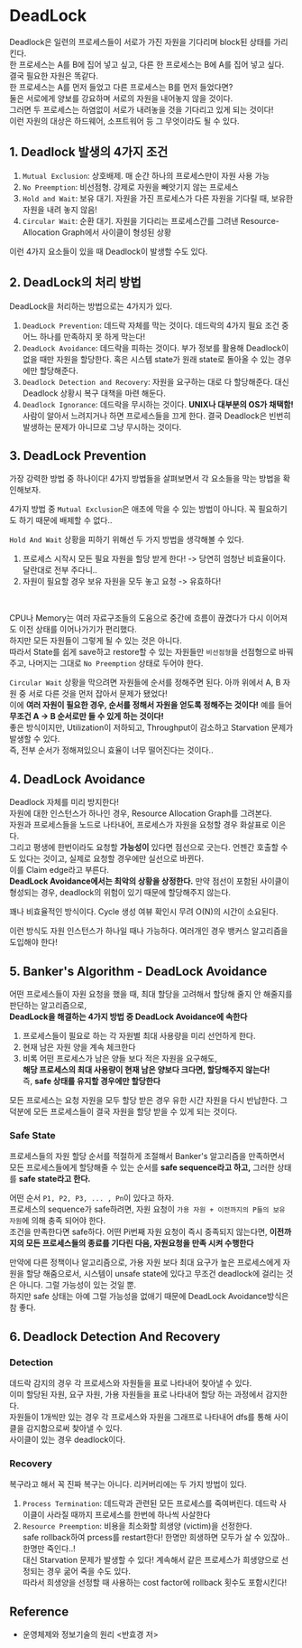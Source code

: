 # DeadLock
Deadlock은 일련의 프로세스들이 서로가 가진 자원을 기다리며 block된 상태를 가리킨다. <br>
한 프로세스는 A를 B에 집어 넣고 싶고, 다른 한 프로세스는 B에 A를 집어 넣고 싶다. 결국 필요한 자원은 똑같다. <br>
한 프로세스는 A를 먼저 들었고 다른 프로세스는 B를 먼저 들었다면? <br>
둘은 서로에게 양보를 강요하며 서로의 자원을 내어놓지 않을 것이다. <Br>
그러면 두 프로세스는 하염없이 서로가 내려놓을 것을 기다리고 있게 되는 것이다! <br>
이런 자원의 대상은 하드웨어, 소프트워어 등 그 무엇이라도 될 수 있다.

## 1. Deadlock 발생의 4가지 조건
1. `Mutual Exclusion`: 상호배제. 매 순간 하나의 프로세스만이 자원 사용 가능
2. `No Preemption`: 비선점형. 강제로 자원을 빼앗기지 않는 프로세스
3. `Hold and Wait`: 보유 대기. 자원을 가진 프로세스가 다른 자원을 기다릴 때, 보유한 자원을 내려 놓지 않음!
4. `Circular Wait`: 순환 대기. 자원을 기다리는 프로세스간를 그려낸 Resource-Allocation Graph에서 사이클이 형성된 상황


이런 4가지 요소들이 있을 때 Deadlock이 발생할 수도 있다.

## 2. DeadLock의 처리 방법
DeadLock을 처리하는 방법으로는 4가지가 있다.
1. `DeadLock Prevention`: 데드락 자체를 막는 것이다. 데드락의 4가지 필요 조건 중 어느 하나를 만족하지 못 하게 막는다!
2. `DeadLock Avoidance`: 데드락을 피하는 것이다. 부가 정보를 활용해 Deadlock이 없을 때만 자원을 할당한다. 혹은 시스템 state가 원래 state로 돌아올 수 있는 경우에만 할당해준다. 
3. `Deadlock Detection and Recovery`: 자원을 요구하는 대로 다 할당해준다. 대신 Deadlock 상황시 복구 대책을 마련 해둔다.
4. `Deadlock Ignorance`: 데드락을 무시하는 것이다. **UNIX나 대부분의 OS가 채택함!** 사람이 알아서 느려지거나 하면 프로세스들을 끄게 한다. 결국 Deadlock은 빈번히 발생하는 문제가 아니므로 그냥 무시하는 것이다.

## 3. DeadLock Prevention
가장 강력한 방법 중 하나이다! 4가지 방법들을 살펴보면서 각 요소들을 막는 방법을 확인해보자. <br>

4가지 방법 중 `Mutual Exclusion`은 애초에 막을 수 있는 방법이 아니다. 꼭 필요하기도 하기 때문에 배제할 수 없다.. <br>

`Hold And Wait` 상황을 피하기 위해선 두 가지 방법을 생각해볼 수 있다.
1. 프로세스 시작시 모든 필요 자원을 할당 받게 한다! -> 당연히 엄청난 비효율이다. 달란대로 전부 주다니..
2. 자원이 필요할 경우 보유 자원을 모두 놓고 요청 -> 유효하다!

<br>

CPU나 Memory는 여러 자료구조들의 도움으로 중간에 흐름이 끊겼다가 다시 이어져도 이전 상태를 이어나가기가 편리했다. <br>
하지만 모든 자원들이 그렇게 될 수 있는 것은 아니다. <br> 
따라서 State를 쉽게 save하고 restore할 수 있는 자원들만 `비선점형`을 선점형으로 바꿔 주고, 나머지는 그대로 `No Preemption` 상태로 두어야 한다. <br>


`Circular Wait` 상황을 막으려면 자원들에 순서를 정해주면 된다. 아까 위에서 A, B 자원 중 서로 다른 것을 먼저 잡아서 문제가 됐었다! <br>
이에 **여러 자원이 필요한 경우, 순서를 정해서 자원을 얻도록 정해주는 것이다!** 예를 들어 **무조건 A -> B 순서로만 들 수 있게 하는 것이다!** <br>
좋은 방식이지만, Utilization이 저하되고, Throughput이 감소하고 Starvation 문제가 발생할 수 있다. <Br>
즉, 전부 순서가 정해져있으니 효율이 너무 떨어진다는 것이다..

## 4. DeadLock Avoidance
Deadlock 자체를 미리 방지한다! <br>
자원에 대한 인스턴스가 하나인 경우, Resource Allocation Graph를 그려본다. <br>
자원과 프로세스들을 노드로 나타내어, 프로세스가 자원을 요청할 경우 화살표로 이은다. <br>
그리고 평생에 한번이라도 요청할 **가능성이** 있다면 점선으로 긋는다. 언젠간 호출할 수도 있다는 것이고, 실제로 요청할 경우에만 실선으로 바뀐다. <br>
이를 Claim edge라고 부른다. <br>
**DeadLock Avoidance에서는 최악의 상황을 상정한다.**
만약 점선이 포함된 사이클이 형성되는 경우, deadlock의 위험이 있기 때문에 할당해주지 않는다. <br>

꽤나 비효율적인 방식이다. Cycle 생성 여뷰 확인시 무려 O(N)의 시간이 소요된다. <br>

이런 방식도 자원 인스턴스가 하나일 때나 가능하다. 여러개인 경우 뱅커스 알고리즘을 도입해야 한다!


## 5. Banker's Algorithm - DeadLock Avoidance
어떤 프로세스들이 자원 요청을 했을 때, 최대 할당을 고려해서 할당해 줄지 안 해줄지를 판단하는 알고리즘으로, <br>
**DeadLock을 해결하는 4가지 방법 중 DeadLock Avoidance에 속한다** <br>
1. 프로세스들이 필요로 하는 각 자원별 최대 사용량을 미리 선언하게 한다. 
2. 현재 남은 자원 양을 계속 체크한다
3. 비록 어떤 프로세스가 남은 양들 보다 적은 자원을 요구해도, <br> **해당 프로세스의 최대 사용량이 현재 남은 양보다 크다면, 할당해주지 않는다!** <br> 즉, **safe 상태를 유지할 경우에만 할당한다**

모든 프로세스는 요청 자원을 모두 할당 받은 경우 유한 시간 자원을 다시 반납한다. 그 덕분에 모든 프로세스들이 결국 자원을 할당 받을 수 있게 되는 것이다. 

### Safe State
프로세스들의 자원 할당 순서를 적절하게 조절해서 Banker's 알고리즘을 만족하면서 모든 프로세스들에게 할당해줄 수 있는 순서를 **safe sequence라고 하고,** 그러한 상태를 **safe state라고 한다.** <br>

어떤 순서 `P1, P2, P3, ... , Pn`이 있다고 하자. <br>
프로세스의 sequence가 safe하려면, 자원 요청이 `가용 자원 + 이전까지의 P들의 보유 자원`에 의해 충족 되어야 한다. <br>
조건을 만족한다면 safe하다. 어떤 Pi번째 자원 요청이 즉시 중족되지 않는다면, **이전까지의 모든 프로세스들의 종료를 기다린 다음, 자원요청을 만족 시켜 수행한다**  <br>

만약에 다른 정책이나 알고리즘으로, 가용 자원 보다 최대 요구가 높은 프로세스에게 자원을 할당 해줌으로서, 시스템이 unsafe state에 있다고 무조건 deadlock에 걸리는 것은 아니다. 그럴 가능성이 있는 것일 뿐. <br>
하지만 safe 상태는 아예 그럴 가능성을 없애기 때문에 DeadLock Avoidance방식은 참 좋다.


## 6. Deadlock Detection And Recovery
### Detection
데드락 감지의 경우 각 프로세스와 자원들을 표로 나타내어 찾아낼 수 있다. <br>
이미 할당된 자원, 요구 자원, 가용 자원들을 표로 나타내어 할당 하는 과정에서 감지한다. <br>
자원들이 1개씩만 있는 경우 각 프로세스와 자원을 그래프로 나타내어 dfs를 통해 사이클을 감지함으로써 찾아낼 수 있다. <br>
사이클이 있는 경우 deadlock이다.  <br>

### Recovery
복구라고 해서 꼭 진짜 복구는 아니다. 리커버리에는 두 가지 방법이 있다.
1. `Process Termination`: 데드락과 관련된 모든 프로세스를 죽여버린다. 데드락 사이클이 사라질 때까지 프로세스를 한번에 하나씩 사살한다
2. `Resource Preemption`: 비용을 최소화할 희생양 (victim)을 선정한다. <br> safe rollback하여 prcess를 restart한다! 한명만 희생하면 모두가 살 수 있잖아.. 한명만 죽인다..! <br> 대신 Starvation 문제가 발생할 수 있다! 계속해서 같은 프로세스가 희생양으로 선정되는 경우 굶어 죽을 수도 있다. <br> 따라서 희생양을 선정할 때 사용하는 cost factor에 rollback 횟수도 포함시킨다!

## Reference
- 운영체제와 정보기술의 원리 <반효경 저>  
